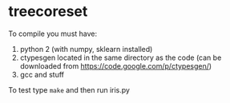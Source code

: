 treecoreset
===========
To compile you must have:
1. python 2 (with numpy, sklearn installed)
2. ctypesgen located in the same directory as the code (can be downloaded from https://code.google.com/p/ctypesgen/)
3. gcc and stuff

To test type `make` and then run iris.py

